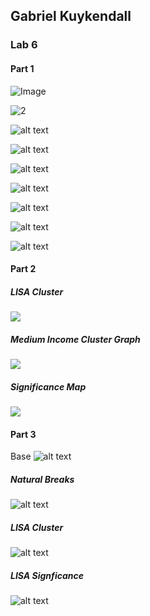 ## Gabriel Kuykendall
### Lab 6

#### Part 1

![Image](https://github.com/gkuykendall96/gkuykendall96.github.io/blob/master/lab6/part1/Guerry2.png)

![2](https://github.com/gkuykendall96/gkuykendall96.github.io/blob/master/lab6/part1/Guerry3.png)

![alt text](https://github.com/gkuykendall96/gkuykendall96.github.io/blob/master/lab6/part1/Guerry4.png)

![alt text](https://github.com/gkuykendall96/gkuykendall96.github.io/blob/master/lab6/part1/Guerry5.png)

![alt text](https://github.com/gkuykendall96/gkuykendall96.github.io/blob/master/lab6/part1/Guerry6.png)

![alt text](https://github.com/gkuykendall96/gkuykendall96.github.io/blob/master/lab6/part1/Guerry7.png)

![alt text](https://github.com/gkuykendall96/gkuykendall96.github.io/blob/master/lab6/part1/Guerry8.png)

![alt text](https://github.com/gkuykendall96/gkuykendall96.github.io/blob/master/lab6/part1/Guerry9.png)

![alt text](https://github.com/gkuykendall96/gkuykendall96.github.io/blob/master/lab6/part1/Guerry10.png)

#### Part 2
##### LISA Cluster
![](https://github.com/gkuykendall96/gkuykendall96.github.io/blob/master/lab6/part1/lisaclust.png)
##### Medium Income Cluster Graph
![](https://github.com/gkuykendall96/gkuykendall96.github.io/blob/master/lab6/part1/medincomeclustergraph.png)
##### Significance Map
![](https://github.com/gkuykendall96/gkuykendall96.github.io/blob/master/lab6/part1/signfic.png)


#### Part 3
Base
![alt text](https://github.com/gkuykendall96/gkuykendall96.github.io/blob/master/lab6/part2/hou_homMapFrame.png)
##### Natural Breaks
![alt text](https://github.com/gkuykendall96/gkuykendall96.github.io/blob/master/lab6/part2/naturalbreak.png)
##### LISA Cluster
![alt text](https://github.com/gkuykendall96/gkuykendall96.github.io/blob/master/lab6/part2/clustersug.png)
##### LISA Signficance
![alt text](https://github.com/gkuykendall96/gkuykendall96.github.io/blob/master/lab6/part2/psig.png)
















